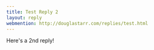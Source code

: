 ```yaml
---
title: Test Reply 2
layout: reply
webmention: http://douglastarr.com/replies/test.html
---
```


Here's a 2nd reply!
